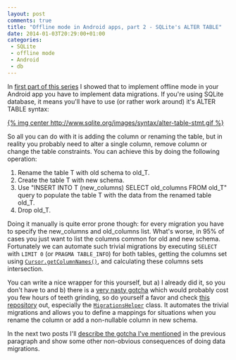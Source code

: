```yaml
---
layout: post
comments: true
title: "Offline mode in Android apps, part 2 - SQLite's ALTER TABLE"
date: 2014-01-03T20:29:00+01:00
categories:
 - SQLite
 - offline mode
 - Android
 - db
---
```


In [first part of this series](/blog/2013/12/26/offline-mode-in-android-apps-part-1) I showed that to implement offline mode in your Android app you have to implement data migrations. If you're using SQLite database, it means you'll have to use (or rather work around) it's ALTER TABLE syntax:

[{% img center http://www.sqlite.org/images/syntax/alter-table-stmt.gif %}](http://www.sqlite.org/images/syntax/alter-table-stmt.gif)

So all you can do with it is adding the column or renaming the table, but in reality you probably need to alter a single column, remove column or change the table constraints. You can achieve this by doing the following operation:

1. Rename the table T with old schema to old_T.
1. Create the table T with new schema.
1. Use "INSERT INTO T (new_columns) SELECT old_columns FROM old_T" query to populate the table T with the data from the renamed table old_T.
1. Drop old_T.

Doing it manually is quite error prone though: for every migration you have to specify the new_columns and old_columns list. What's worse, in 95% of cases you just want to list the columns common for old and new schema. Fortunately we can automate such trivial migrations by executing `SELECT` with `LIMIT 0` (or `PRAGMA TABLE_INFO`) for both tables, getting the columns set using [`Cursor.getColumnNames()`](http://developer.android.com/reference/android/database/Cursor.html#getColumnNames%28%29), and calculating these columns sets intersection.

You can write a nice wrapper for this yourself, but a) I already did it, so you don't have to and b) there is a [very nasty gotcha](/blog/2014/01/12/android-sqlitedatabase-gotcha) which would probably cost you few hours of teeth grinding, so do yourself a favor and check [this repository](https://github.com/futuresimple/android-schema-utils) out, especially the [`MigrationsHelper`](https://github.com/futuresimple/android-schema-utils/blob/master/src/main/java/com/getbase/android/schema/MigrationsHelper.java) class. It automates the trivial migrations and allows you to define a mappings for situations when you rename the column or add a non-nullable column in new schema.

In the next two posts I'll [describe the gotcha I've mentioned](/blog/2014/01/12/android-sqlitedatabase-gotcha) in the previous paragraph and show some other non-obvious consequences of doing data migrations.
